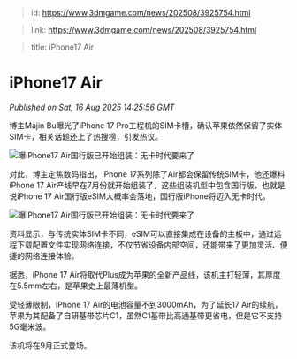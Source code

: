 > id: https://www.3dmgame.com/news/202508/3925754.html

> link: https://www.3dmgame.com/news/202508/3925754.html

> title: iPhone17 Air

# iPhone17 Air
_Published on Sat, 16 Aug 2025 14:25:56 GMT_

博主Majin Bu曝光了iPhone 17 Pro工程机的SIM卡槽，确认苹果依然保留了实体SIM卡，相关话题还上了热搜榜，引发热议。

![曝iPhone17 Air国行版已开始组装：无卡时代要来了](https://img.3dmgame.com/uploads/images/news/20250816/1755354007_894540.jpg)

对此，博主定焦数码指出，iPhone 17系列除了Air都会保留传统SIM卡，他还爆料iPhone 17 Air产线早在7月份就开始组装了，这些组装机型中包含国行版，也就是说iPhone 17 Air国行版eSIM大概率会落地，国行版iPhone将迈入无卡时代。

![曝iPhone17 Air国行版已开始组装：无卡时代要来了](https://img.3dmgame.com/uploads/images/news/20250816/1755354018_538119.jpg)

资料显示，与传统实体SIM卡不同，eSIM可以直接集成在设备的主板中，通过远程下载配置文件实现网络连接，不仅节省设备内部空间，还能带来了更加灵活、便捷的网络连接体验。

据悉，iPhone 17 Air将取代Plus成为苹果的全新产品线，该机主打轻薄，其厚度在5.5mm左右，是苹果史上最薄机型。

受轻薄限制，iPhone 17 Air的电池容量不到3000mAh，为了延长17 Air的续航，苹果为其配备了自研基带芯片C1，虽然C1基带比高通基带更省电，但是它不支持5G毫米波。

该机将在9月正式登场。

